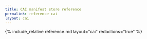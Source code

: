 ```yaml
---
title: CAI manifest store reference
permalink: reference-cai
layout: cai
---
```


{% include_relative reference.md layout="cai" redactions="true" %}

